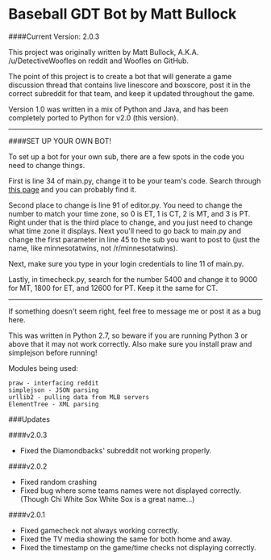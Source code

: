 Baseball GDT Bot by Matt Bullock
=====================================

####Current Version: 2.0.3

This project was originally written by Matt Bullock,
	A.K.A. /u/DetectiveWoofles on reddit and Woofles on GitHub.
	
The point of this project is to create a bot that will generate a
	game discussion thread that contains live linescore and boxscore,
	post it in the correct subreddit for that team, and keep it
	updated throughout the game.
	
Version 1.0 was written in a mix of Python and Java, and has been
	completely ported to Python for v2.0 (this version).

---

####SET UP YOUR OWN BOT!

To set up a bot for your own sub, there are a few spots in the code you 
	need to change things. 
	
First is line 34 of main.py, change it to be your team's code. Search through [this page](http://gd2.mlb.com/components/game/mlb/year_2013/month_06/day_19/) and you can probably find it. 
	
Second place to change is line 91 of editor.py.
	You need to change the number to match your time zone, so 0 is ET,
	1 is CT, 2 is MT, and 3 is PT. Right under that is the third place
	to change, and you just need to change what time zone it displays.
	Next you'll need to go back to main.py and change the first parameter
	in line 45 to the sub you want to post to (just the name, like 
	minnesotatwins, not /r/minnesotatwins). 
	
Next, make sure you type in your login credentials to line 11 of main.py.

Lastly, in timecheck.py, search for the number 5400 and change it to 9000 for MT,
	1800 for ET, and 12600 for PT. Keep it the same for CT.
	
---	

If something doesn't seem right, feel free to message me or post it as a bug here.
	
This was written in Python 2.7, so beware if you are running Python 3 or
	above that it may not work correctly. Also make sure you install
	praw and simplejson before running!
	
Modules being used:

	praw - interfacing reddit
	simplejson - JSON parsing
	urllib2 - pulling data from MLB servers
	ElementTree - XML parsing

###Updates

####v2.0.3
* Fixed the Diamondbacks' subreddit not working properly.

####v2.0.2

* Fixed random crashing
* Fixed bug where some teams names were not displayed correctly. (Though Chi White Sox White Sox is a great name...)

####v2.0.1

* Fixed gamecheck not always working correctly.
* Fixed the TV media showing the same for both home and away.
* Fixed the timestamp on the game/time checks not displaying correctly.
	
